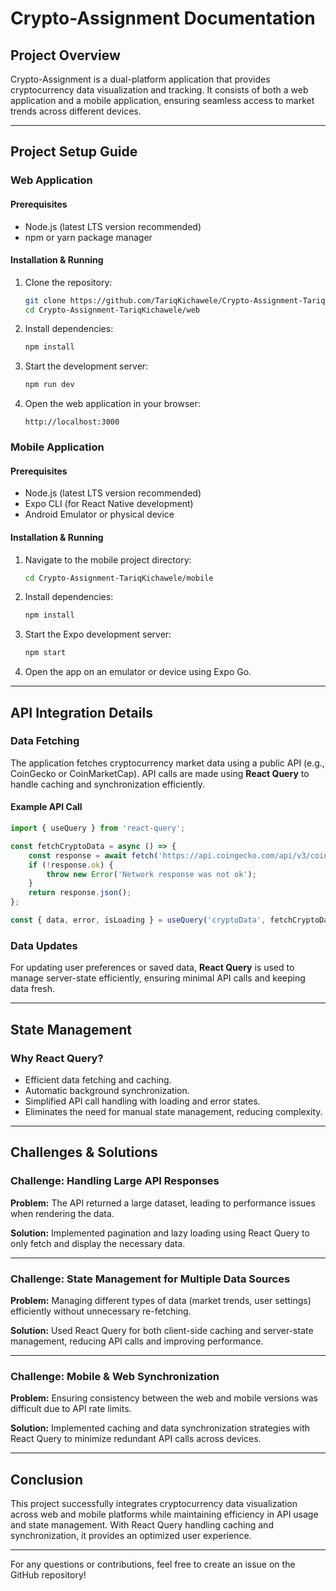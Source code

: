 # Crypto-Assignment Documentation

## Project Overview
Crypto-Assignment is a dual-platform application that provides cryptocurrency data visualization and tracking. It consists of both a web application and a mobile application, ensuring seamless access to market trends across different devices.

---

## Project Setup Guide

### Web Application
#### Prerequisites
- Node.js (latest LTS version recommended)
- npm or yarn package manager

#### Installation & Running
1. Clone the repository:
   ```sh
   git clone https://github.com/TariqKichawele/Crypto-Assignment-TariqKichawele.git
   cd Crypto-Assignment-TariqKichawele/web
   ```
2. Install dependencies:
   ```sh
   npm install
   ```
3. Start the development server:
   ```sh
   npm run dev
   ```
4. Open the web application in your browser:
   ```
   http://localhost:3000
   ```

### Mobile Application
#### Prerequisites
- Node.js (latest LTS version recommended)
- Expo CLI (for React Native development)
- Android Emulator or physical device

#### Installation & Running
1. Navigate to the mobile project directory:
   ```sh
   cd Crypto-Assignment-TariqKichawele/mobile
   ```
2. Install dependencies:
   ```sh
   npm install
   ```
3. Start the Expo development server:
   ```sh
   npm start
   ```
4. Open the app on an emulator or device using Expo Go.

---

## API Integration Details

### Data Fetching
The application fetches cryptocurrency market data using a public API (e.g., CoinGecko or CoinMarketCap). API calls are made using **React Query** to handle caching and synchronization efficiently.

#### Example API Call
```js
import { useQuery } from 'react-query';

const fetchCryptoData = async () => {
    const response = await fetch('https://api.coingecko.com/api/v3/coins/markets?vs_currency=usd');
    if (!response.ok) {
        throw new Error('Network response was not ok');
    }
    return response.json();
};

const { data, error, isLoading } = useQuery('cryptoData', fetchCryptoData);
```

### Data Updates
For updating user preferences or saved data, **React Query** is used to manage server-state efficiently, ensuring minimal API calls and keeping data fresh.

---

## State Management
### Why React Query?
- Efficient data fetching and caching.
- Automatic background synchronization.
- Simplified API call handling with loading and error states.
- Eliminates the need for manual state management, reducing complexity.

---

## Challenges & Solutions

### Challenge: Handling Large API Responses
**Problem:** The API returned a large dataset, leading to performance issues when rendering the data.

**Solution:** Implemented pagination and lazy loading using React Query to only fetch and display the necessary data.

---

### Challenge: State Management for Multiple Data Sources
**Problem:** Managing different types of data (market trends, user settings) efficiently without unnecessary re-fetching.

**Solution:** Used React Query for both client-side caching and server-state management, reducing API calls and improving performance.

---

### Challenge: Mobile & Web Synchronization
**Problem:** Ensuring consistency between the web and mobile versions was difficult due to API rate limits.

**Solution:** Implemented caching and data synchronization strategies with React Query to minimize redundant API calls across devices.

---

## Conclusion
This project successfully integrates cryptocurrency data visualization across web and mobile platforms while maintaining efficiency in API usage and state management. With React Query handling caching and synchronization, it provides an optimized user experience.

---

For any questions or contributions, feel free to create an issue on the GitHub repository!

